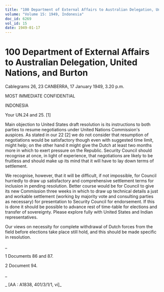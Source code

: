 ```yaml
---
title: "100 Department of External Affairs to Australian Delegation, United Nations, and Burton"
volume: "Volume 15: 1949, Indonesia"
doc_id: 6269
vol_id: 15
date: 1949-01-17
---
```


# 100 Department of External Affairs to Australian Delegation, United Nations, and Burton

Cablegrams 26, 23 CANBERRA, 17 January 1949, 3.20 p.m.

MOST IMMEDIATE CONFIDENTIAL

INDONESIA

Your UN.24 and 25. [1]

Main objection to United States draft resolution is its instructions to both parties to resume negotiations under United Nations Commission's auspices. As stated in our 22 [2] we do not consider that resumption of negotiations would be satisfactory though even with suggested time limit, might help; on the other hand it might give the Dutch at least two months more in which to exert pressure on the Republic. Security Council should recognise at once, in light of experience, that negotiations are likely to be fruitless and should make up its mind that it will have to lay down terms of settlement.

We recognise, however, that it will be difficult, if not impossible, for Council hurriedly to draw up satisfactory and comprehensive settlement terms for inclusion in pending resolution. Better course would be for Council to give its new Commission three weeks in which to draw up technical details a just and workable settlement (working by majority vote and consulting parties as necessary) for presentation to Security Council for endorsement. If this is done it should be possible to advance rest of time-table for elections and transfer of sovereignty. Please explore fully with United States and Indian representatives.

Our views on necessity for complete withdrawal of Dutch forces from the field before elections take place still hold, and this should be made specific in resolution.

_

1 Documents 86 and 87.

2 Document 94.

_

_ [AA : A1838, 401/3/1/1, vi]_
